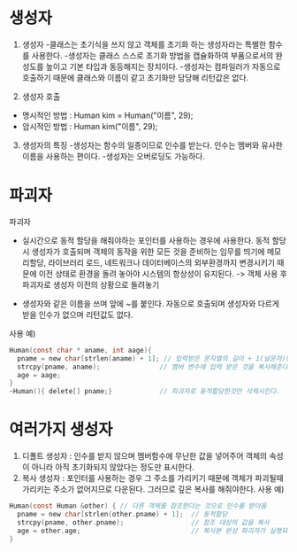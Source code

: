 # 생성자

1. 생성자
-클래스는 초기식을 쓰지 않고 객체를 초기화 하는 생성자라는 특별한 함수를 사용한다.
-생성자는 클래스 스스로 초기화 방법을 캡슐화하여 부품으로서의 완성도를 높이고 기본 타입과 동등해지는 장치이다.
-생성자는 컴파일러가 자동으로 호출하기 때문에 클래스와 이름이 같고 초기화만 담당해 리턴값은 없다.

2. 생성자 호출
- 명시적인 방법 : Human kim = Human("이름", 29);
- 암시적인 방법 : Human kim("이름", 29);

3. 생성자의 특징
-생성자는 함수의 일종이므로 인수를 받는다. 인수는 멤버와 유사한 이름을 사용하는 편이다.
-생성자는 오버로딩도 가능하다.

# 파괴자
파괴자
- 실시간으로 동적 할당을 해줘야하는 포인터를 사용하는 경우에 사용한다. 
동적 할당 시 생성자가 호출되며 객체의 동작을 위한 모든 것을 준비하는 임무를 띄기에 메모리할당, 라이브러리 로드, 네트워크나 데이터베이스의 외부환경까지 변경시키기 때문에 
이전 상태로 환경을 돌려 놓아야 시스템의 항상성이 유지된다. -> 객체 사용 후 파괴자로 생성자 이전의 상황으로 돌려놓기

- 생성자와 같은 이름을 쓰며 앞에 ~를 붙인다. 자동으로 호출되며 생성자와 다르게 받을 인수가 없으며 리턴값도 없다.

사용 예)
```C
Human(const char * aname, int aage){
  pname = new char[strlen(aname) + 1]; // 입력받은 문자열의 길이 + 1(널문자)만큼 동적할당(new) 해준다.
  strcpy(pname, aname);               // 멤버 변수에 입력 받은 것을 복사해준다.
  age = aage;
}
~Human(){ delete[] pname;}            // 파괴자로 동적할당한것만 삭제시킨다.
```

# 여러가지 생성자
1. 디폴트 생성자 : 인수를 받지 않으며 멤버함수에 무난한 값을 넣어주어 객체의 속성이 아니라 아직 초기화되지 않았다는 정도만 표시한다.
2. 복사 생성자 : 포인터를 사용하는 경우 그 주소를 가리키기 때문에 객체가 파괴될때 가리키는 주소가 없어지므로 다운된다. 그러므로 깊은 복사를 해줘야한다.
사용 예)
```C
Human(const Human &other) { // 다른 객체를 참조한다는 것으로 인수를 받아옴
  pname = new char[strlen(other.pname) + 1];  // 동적할당
  strcpy(pname, other.pname);                 // 참조 대상의 값을 복사
  age = other.age;                            // 복사본 완성 파괴자가 실행되도 복사객체는 살아있다.
}
```
